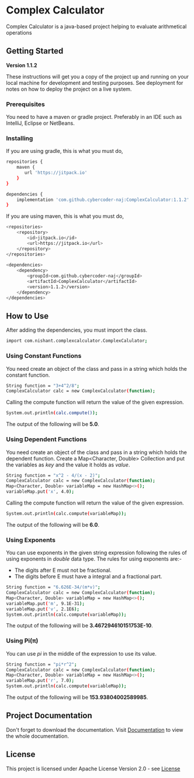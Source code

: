 # Complex Calculator

Complex Calculator is a java-based project helping to evaluate arithmetical operations

## Getting Started

**Version 1.1.2**

These instructions will get you a copy of the project up and running on your local machine for development and testing purposes. See deployment for notes on how to deploy the project on a live system.

### Prerequisites

You need to have a maven or gradle project. Preferably in an IDE such as IntelliJ, Eclipse or NetBeans.

### Installing

If you are using gradle, this is what you must do,

```bash
repositories {
    maven {
       url 'https://jitpack.io' 
    }
}

dependencies {
    implementation 'com.github.cybercoder-naj:ComplexCalculator:1.1.2'
}
```

If you are using maven, this is what you must do,

```bash
<repositories>
    <repository>
        <id>jitpack.io</id>
        <url>https://jitpack.io</url>
    </repository>
</repositories>
    
<dependencies>
    <dependency>
        <groupId>com.github.cybercoder-naj</groupId>
        <artifactId>ComplexCalculator</artifactId>
        <version>1.1.2</version>
    </dependency>
</dependencies>
```

## How to Use

After adding the dependencies, you must import the class.

```bash
import com.nishant.complexcalculator.ComplexCalulator;
```

### Using Constant Functions

You need create an object of the class and pass in a string which holds the constant function.
```bash
String function = "3+4^2/8";
ComplexCalculator calc = new ComplexCalculator(function);
```
Calling the compute function will return the value of the given expression.
```bash
System.out.println(calc.compute());
```
The output of the following will be **5.0**.

### Using Dependent Functions

You need create an object of the class and pass in a string which holds the dependent function. Create a
Map<Character, Double> Collection and put the variables as _key_ and the value it holds as _value_. 
```bash
String function = "x^2 - 4/(x - 2)";
ComplexCalculator calc = new ComplexCalculator(function);
Map<Character, Double> variableMap = new HashMap<>();
variableMap.put('x', 4.0);
```
Calling the compute function will return the value of the given expression.
```bash
System.out.println(calc.compute(variableMap));
```
The output of the following will be **6.0**.

### Using Exponents

You can use exponents in the given string expression following the rules of using exponents in _double_ data type.
The rules for using exponents are:-
* The digits after E must not be fractional.
* The digits before E must have a integral and a fractional part.
```bash
String function = "6.626E-34/(m*v)";
ComplexCalculator calc = new ComplexCalculator(function);
Map<Character, Double> variableMap = new HashMap<>();
variableMap.put('m', 9.1E-31);
variableMap.put('v', 2.1E6);
System.out.println(calc.compute(variableMap));
```
The output of the following will be **3.467294610151753E-10**.

### Using Pi(π)

You can use _pi_ in the middle of the expression to use its value.
```bash
String function = "pi*r^2";
ComplexCalculator calc = new ComplexCalculator(function);
Map<Character, Double> variableMap = new HashMap<>();
variableMap.put('r', 7.0);
System.out.println(calc.compute(variableMap));
```

The output of the following will be **153.93804002589985**.

## Project Documentation

Don't forget to download the documentation. Visit [Documentation](https://javadoc.jitpack.io/com/github/cybercoder-naj/ComplexCalculator/1.1.2/javadoc) to view the whole documentation.

## License

This project is licensed under Apache License Version 2.0 - see [License](LICENSE)